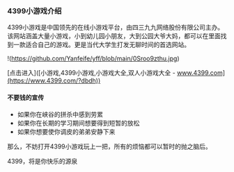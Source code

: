 ### 4399小游戏介绍

4399小游戏是中国领先的在线小游戏平台，由四三九九网络股份有限公司主办。该网站涵盖大量小游戏，小到幼儿园小朋友，大到公园大爷大妈，都可以在里面找到一款适合自己的游戏。更是当代大学生打发无聊时间的首选网站。

!(https://github.com/Yanfeife/yff/blob/main/0Sroo9zthu.jpg)

[点击进入]([小游戏,4399小游戏,小游戏大全,双人小游戏大全 - www.4399.com](https://www.4399.com/?dbdh))

#### 不要钱的宣传

* 如果你在峡谷的拼杀中感到劳累
* 如果你在长期的学习期间想要得到短暂的放松
* 如果你想要使你调皮的弟弟安静下来

那么，不妨打开4399小游戏玩上一把，所有的烦恼都可以暂时的抛之脑后。

4399，将是你快乐的源泉

